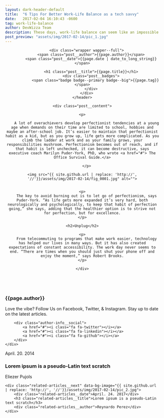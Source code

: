 ```yaml
---
layout: dark-header-default
title:  "6 Tips For Better Work-Life Balance as a tech savvy"
date:   2017-02-04 16:10:43 -0600
tag: work-life-balance
author: DevWizza Team
description: These days, work-life balance can seem like an impossible feat. Technology makes workers accessible around the clock. Fears of job loss incentivize longer hours.
post_preview: "assets/img/2017-02-14/pic_1.jpg"
---
```


<div class="post">
    <header class="post__header" data-post-bg-mobile="{{ site.github.url | replace: 'http://', '//'}}/assets/img/2017-02-14/pic_post-mobile.jpg" data-post-bg-desktop="{{ site.github.url | replace: 'http://', '//'}}/assets/img/2017-02-14/pic_post-desktop.jpg">

        <div class="wrapper wapper--full">
            <span class="post__author">{{page.author}}</span>
            <span class="post__date">{{page.date | date_to_long_string}}</span>

            <h1 class="post__title">{{page.title}}</h1>
            <div class="post__badges">
                <span class="badge badge--primary badge--big">{{page.tag}}</span>
            </div>
        </div>
    </header>

    <div class="post__content">

    <p>
        
        A lot of overachievers develop perfectionist tendencies at a young age when demands on their time are limited to school, hobbies and maybe an after-school job. It’s easier to maintain that perfectionist habit as a kid, but as you grow up, life gets more complicated. As you climb the ladder at work and as your family grows, your responsibilities mushroom. Perfectionism becomes out of reach, and if that habit is left unchecked, it can become destructive, says executive coach Marilyn Puder-York, PhD, who wrote <a href="#"> The Office Survival Guide.</a>
        
        </p>

    <img src="{{ site.github.url | replace: 'http://', '//'}}/assets/img/2017-02-14/fig_0001.jpg" alt="">


    <p>
        The key to avoid burning out is to let go of perfectionism, says Puder-York. “As life gets more expanded it’s very hard, both neurologically and psychologically, to keep that habit of perfection going,” she says, adding that the healthier option is to strive not for perfection, but for excellence.
    </p>

    <h2>Unplug</h2>

    <p>
        From telecommuting to programs that make work easier, technology has helped our lives in many ways. But it has also created expectations of constant accessibility. The work day never seems to end. “There are times when you should just shut your phone off and enjoy the moment,” says Robert Brooks.
    </p>
        
    </div>
</div>

<div class="author-info">
    <img class="author-info__avatar" src="https://avatars1.githubusercontent.com/u/25558878" alt="">
    <div class="author-info__content">
        <h3 class="author-info__name">{{page.author}}</h3>
        <p>Love the vibe? Follow Us on Facebook, Twitter, & Instagram. Stay up to date on the latest articles.</p>

        <div class="author-info__social">
            <a href="#"><i class="fa fa-twitter"></i></a>
            <a href="#"><i class="fa fa-linkedin"></i></a>
            <a href="#"><i class="fa fa-github"></i></a>
        </div>
    </div>
</div>

<div class="related-articles">
    <div class="related-articles__prev" data-bg-image="{{ site.github.url | replace: 'http://', '//'}}/assets/img/2017-02-14/pic_1.jpg">
        <div class="related-articles__date">April. 20. 2014</div>
        <h3 class="related-articles__title">Lorem ipsum is a pseudo-Latin text scratch</h3>
        <div class="related-articles__author">Eliezer Pujols</div>
    </div>

    <div class="related-articles__next" data-bg-image="{{ site.github.url | replace: 'http://', '//'}}/assets/img/2017-02-14/pic_2.jpg">
        <div class="related-articles__date">April. 24. 2017</div>
        <h3 class="related-articles__title">Lorem ipsum is a pseudo-Latin text scratch</h3>
        <div class="related-articles__author">Reynardo Perez</div>
    </div>
</div>